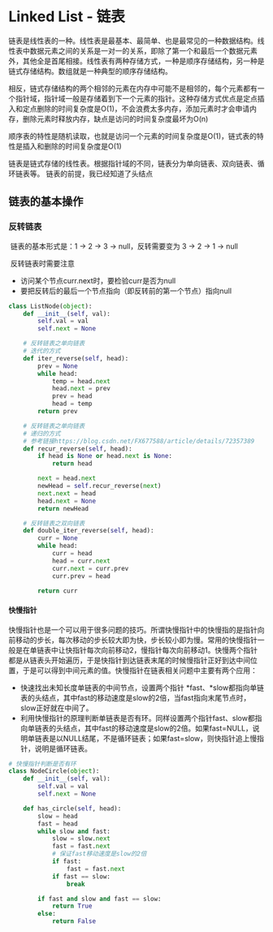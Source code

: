 # Linked List - 链表

链表是线性表的一种。线性表是最基本、最简单、也是最常见的一种数据结构。线性表中数据元素之间的关系是一对一的关系，即除了第一个和最后一个数据元素外，其他全是首尾相接。线性表有两种存储方式，一种是顺序存储结构，另一种是链式存储结构。数组就是一种典型的顺序存储结构。

相反，链式存储结构的两个相邻的元素在内存中可能不是相邻的，每个元素都有一个指针域，指针域一般是存储着到下一个元素的指针。这种存储方式优点是定点插入和定点删除的时间复杂度是O(1)，不会浪费太多内存，添加元素时才会申请内存，删除元素时释放内存，缺点是访问的时间复杂度最坏为O(n)

顺序表的特性是随机读取，也就是访问一个元素的时间复杂度是O(1)，链式表的特性是插入和删除的时间复杂度是O(1)

链表是链式存储的线性表。根据指针域的不同，链表分为单向链表、双向链表、循环链表等。
链表的前提，我已经知道了头结点

## 链表的基本操作

### 反转链表

​	链表的基本形式是：1 -> 2 -> 3 -> null，反转需要变为 3 -> 2 -> 1 -> null

​	反转链表时需要注意

- 访问某个节点curr.next时，要检验curr是否为null
- 要把反转后的最后一个节点指向（即反转前的第一个节点）指向null

```python
class ListNode(object):
    def __init__(self, val):
        self.val = val
        self.next = None

    # 反转链表之单向链表
    # 迭代的方式
    def iter_reverse(self, head):
        prev = None
        while head:
            temp = head.next
            head.next = prev
            prev = head
            head = temp
        return prev

    # 反转链表之单向链表
    # 递归的方式
    # 参考链接https://blog.csdn.net/FX677588/article/details/72357389
    def recur_reverse(self, head):
        if head is None or head.next is None:
            return head

        next = head.next
        newHead = self.recur_reverse(next)
        next.next = head
        head.next = None
        return newHead

    # 反转链表之双向链表
    def double_iter_reverse(self, head):
        curr = None
        while head:
            curr = head
            head = curr.next
            curr.next = curr.prev
            curr.prev = head

        return curr
```

#### 快慢指针

​	快慢指针也是一个可以用于很多问题的技巧。所谓快慢指针中的快慢指的是指针向前移动的步长，每次移动的步长较大即为快，步长较小即为慢。常用的快慢指针一般是在单链表中让快指针每次向前移动2，慢指针每次向前移动1。快慢两个指针都是从链表头开始遍历，于是快指针到达链表末尾的时候慢指针正好到达中间位置，于是可以得到中间元素的值。快慢指针在链表相关问题中主要有两个应用：

- 快速找出未知长度单链表的中间节点，设置两个指针 *fast、*slow都指向单链表的头结点，其中fast的移动速度是slow的2倍，当fast指向末尾节点时，slow正好就在中间了。
- 利用快慢指针的原理判断单链表是否有环。同样设置两个指针fast、slow都指向单链表的头结点，其中fast的移动速度是slow的2倍。如果fast=NULL，说明单链表是以NULL结尾，不是循环链表；如果fast=slow，则快指针追上慢指针，说明是循环链表。

```python
# 快慢指针判断是否有环
class NodeCircle(object):
    def __init__(self, val):
        self.val = val
        self.next = None

    def has_circle(self, head):
        slow = head
        fast = head
        while slow and fast:
            slow = slow.next
            fast = fast.next
            # 保证fast移动速度是slow的2倍
            if fast:
                fast = fast.next
            if fast == slow:
                break

        if fast and slow and fast == slow:
            return True
        else:
            return False
```
